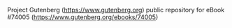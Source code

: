 Project Gutenberg (https://www.gutenberg.org) public repository for eBook #74005 (https://www.gutenberg.org/ebooks/74005)

